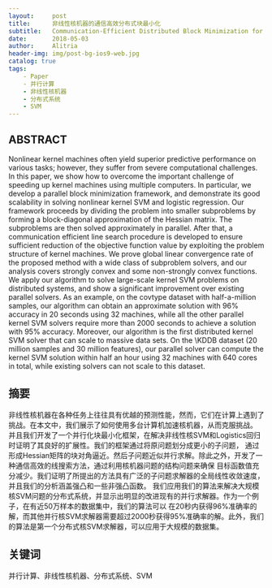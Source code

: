 ```yaml
---
layout:     post
title:      非线性核机器的通信高效分布式块最小化
subtitle:   Communication-Efficient Distributed Block Minimization for Nonlinear Kernel Machines
date:       2018-05-03
author:     Alitria
header-img: img/post-bg-ios9-web.jpg
catalog: true
tags:
    - Paper
    - 并行计算
    - 非线性核机器
    - 分布式系统
    - SVM
---
```


## ABSTRACT
Nonlinear kernel machines often yield superior predictive performance on various tasks; however, they suffer from 
severe computational challenges. In this paper, we show how to overcome the important challenge of speeding up kernel 
machines using multiple computers. In particular, we develop a parallel block minimization framework, and demonstrate 
its good scalability in solving nonlinear kernel SVM and logistic regression. Our framework proceeds by dividing the 
problem into smaller subproblems by forming a block-diagonal approximation of the Hessian matrix. The subproblems are 
then solved approximately in parallel. After that, a communication efficient line search procedure is developed to 
ensure sufficient reduction of the objective function value by exploiting the problem structure of kernel machines.
We prove global linear convergence rate of the proposed method with a wide class of subproblem solvers, and our analysis 
covers strongly convex and some non-strongly convex functions. We apply our algorithm to solve large-scale kernel SVM problems 
on distributed systems, and show a significant improvement over existing parallel solvers. As an example, on the covtype dataset 
with half-a-million samples, our algorithm can obtain an approximate solution with 96\% accuracy in 20 seconds using 32 machines, 
while all the other parallel kernel SVM solvers require more than 2000 seconds to achieve a solution with 95\% accuracy. 
Moreover, our algorithm is the first distributed kernel SVM solver that can scale to massive data sets. On the \KDDB dataset 
(20 million samples and 30 million features), our parallel solver can compute the kernel SVM solution within half an hour using 
32 machines with 640 cores in total, while existing solvers can not scale to this dataset.

## 摘要
非线性核机器在各种任务上往往具有优越的预测性能，然而，它们在计算上遇到了挑战。在本文中，我们展示了如何使用多台计算机加速核机器，从而克服挑战。
并且我们开发了一个并行化块最小化框架，在解决非线性核SVM和Logistics回归时证明了其良好的扩展性。我们的框架通过将原问题划分成更小的子问题，
通过形成Hessian矩阵的块对角逼近。然后子问题近似并行求解。除此之外，开发了一种通信高效的线搜索方法，通过利用核机器问题的结构问题来确保
目标函数值充分减少。我们证明了所提出的方法具有广泛的子问题求解器的全局线性收敛速度，并且我们的分析涵盖强凸和一些非强凸函数。
我们应用我们的算法来解决大规模核SVM问题的分布式系统，并显示出明显的改进现有的并行求解器。作为一个例子，在有近50万样本的数据集中，我们的算法可以
在20秒内获得96%准确率的解，而其他并行核SVM求解器需要超过2000秒获得95%准确率的解。此外，我们的算法是第一个分布式核SVM求解器，可以应用于大规模的数据集。

## 关键词
并行计算、非线性核机器、分布式系统、SVM
